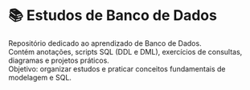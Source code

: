 # 📚 Estudos de Banco de Dados

Repositório dedicado ao aprendizado de Banco de Dados.  
Contém anotações, scripts SQL (DDL e DML), exercícios de consultas, diagramas e projetos práticos.  
Objetivo: organizar estudos e praticar conceitos fundamentais de modelagem e SQL.
